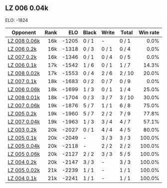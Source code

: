 ## LZ 006 0.04k ##

ELO: -1824

Opponent | Rank | ELO | Black | Write | Total | Win rate
---------|-----:|----:|-------|-------|-------|-------:
[LZ 008 0.06k](LZ%20008%200.06k.md) | 16k | -1205 | 0 / 1 | - | 0 / 1 | 0.0%
[LZ 006 0.2k](LZ%20006%200.2k.md) | 16k | -1318 | 0 / 3 | 0 / 1 | 0 / 4 | 0.0%
[LZ 007 0.2k](LZ%20007%200.2k.md) | 16k | -1346 | 0 / 1 | 0 / 4 | 0 / 5 | 0.0%
[LZ 006 0.1k](LZ%20006%200.1k.md) | 17k | -1542 | 1 / 6 | 0 / 1 | 1 / 7 | 14.3%
[LZ 008 0.02k](LZ%20008%200.02k.md) | 17k | -1553 | 0 / 4 | 2 / 6 | 2 / 10 | 20.0%
[LZ 007 0.1k](LZ%20007%200.1k.md) | 18k | -1683 | 0 / 2 | 0 / 7 | 0 / 9 | 0.0%
[LZ 006 0.06k](LZ%20006%200.06k.md) | 18k | -1699 | 1 / 3 | 0 / 1 | 1 / 4 | 25.0%
[LZ 008 0.01k](LZ%20008%200.01k.md) | 18k | -1704 | 0 / 3 | 3 / 7 | 3 / 10 | 30.0%
[LZ 007 0.06k](LZ%20007%200.06k.md) | 19k | -1876 | 5 / 7 | 1 / 1 | 6 / 8 | 75.0%
[LZ 005 0.2k](LZ%20005%200.2k.md) | 19k | -1960 | 5 / 7 | 2 / 2 | 7 / 9 | 77.8%
[LZ 007 0.04k](LZ%20007%200.04k.md) | 19k | -1963 | 1 / 3 | 3 / 4 | 4 / 7 | 57.1%
[LZ 003 0.2k](LZ%20003%200.2k.md) | 20k | -2027 | 0 / 1 | 4 / 4 | 4 / 5 | 80.0%
[LZ 005 0.1k](LZ%20005%200.1k.md) | 20k | -2049 | - | 3 / 3 | 3 / 3 | 100.0%
[LZ 005 0.04k](LZ%20005%200.04k.md) | 20k | -2118 | - | 2 / 2 | 2 / 2 | 100.0%
[LZ 005 0.06k](LZ%20005%200.06k.md) | 20k | -2127 | 2 / 2 | 3 / 3 | 5 / 5 | 100.0%
[LZ 004 0.2k](LZ%20004%200.2k.md) | 20k | -2147 | 3 / 3 | - | 3 / 3 | 100.0%
[LZ 005 0.02k](LZ%20005%200.02k.md) | 21k | -2239 | 1 / 1 | - | 1 / 1 | 100.0%
[LZ 004 0.1k](LZ%20004%200.1k.md) | 21k | -2241 | 1 / 1 | - | 1 / 1 | 100.0%
